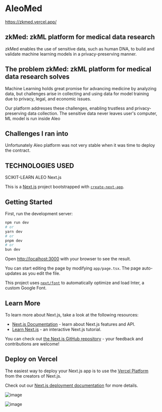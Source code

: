 # AleoMed
https://zkmed.vercel.app/

## zkMed: zkML platform for medical data research
zkMed enables the use of sensitive data, such as human DNA, to build and validate machine learning models in a privacy-preserving manner.

## The problem zkMed: zkML platform for medical data research solves
Machine Learning holds great promise for advancing medicine by analyzing data, but challenges arise in collecting and using data for model training due to privacy, legal, and economic issues.

Our platform addresses these challenges, enabling trustless and privacy-preserving data collection. The sensitive data never leaves user's computer, ML model is run inside Aleo

## Challenges I ran into
Unfortunately Aleo platform was not very stable when it was time to deploy the contract.

## TECHNOLOGIES USED

SCIKIT-LEARN
ALEO
Next.js











This is a [Next.js](https://nextjs.org/) project bootstrapped with [`create-next-app`](https://github.com/vercel/next.js/tree/canary/packages/create-next-app).

## Getting Started

First, run the development server:

```bash
npm run dev
# or
yarn dev
# or
pnpm dev
# or
bun dev
```

Open [http://localhost:3000](http://localhost:3000) with your browser to see the result.

You can start editing the page by modifying `app/page.tsx`. The page auto-updates as you edit the file.

This project uses [`next/font`](https://nextjs.org/docs/basic-features/font-optimization) to automatically optimize and load Inter, a custom Google Font.

## Learn More

To learn more about Next.js, take a look at the following resources:

- [Next.js Documentation](https://nextjs.org/docs) - learn about Next.js features and API.
- [Learn Next.js](https://nextjs.org/learn) - an interactive Next.js tutorial.

You can check out [the Next.js GitHub repository](https://github.com/vercel/next.js/) - your feedback and contributions are welcome!

## Deploy on Vercel

The easiest way to deploy your Next.js app is to use the [Vercel Platform](https://vercel.com/new?utm_medium=default-template&filter=next.js&utm_source=create-next-app&utm_campaign=create-next-app-readme) from the creators of Next.js.

Check out our [Next.js deployment documentation](https://nextjs.org/docs/deployment) for more details.

![image](https://github.com/vinit2023/AleoMed/assets/124140793/c67a2ec4-1660-4c65-9396-a9f34ba3776c)

![image](https://github.com/vinit2023/AleoMed/assets/124140793/fdf6e3a3-0700-40ee-be45-fecbff54abd5)


